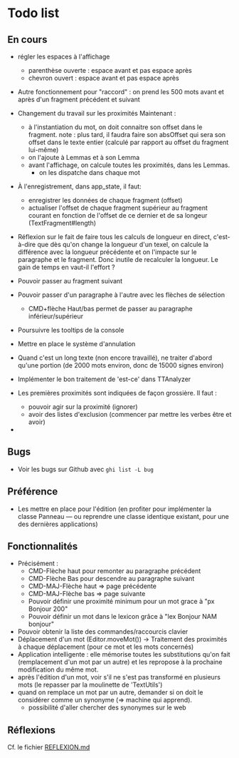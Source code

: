 # Todo list

## En cours

* régler les espaces à l'affichage
  - parenthèse ouverte : espace avant et pas espace après
  - chevron ouvert : espace avant et pas espace après
  
* Autre fonctionnement pour "raccord" : on prend les 500 mots avant et après d'un fragment précédent et suivant
* Changement du travail sur les proximités
  Maintenant :
    - à l'instantiation du mot, on doit connaitre son offset dans le 
      fragment.
      note : plus tard, il faudra faire son absOffset qui sera son
      offset dans le texte entier (calculé par rapport au offset du
      fragment lui-même)
    - on l'ajoute à Lemmas et à son Lemma
    - avant l'affichage, on calcule toutes les proximités, dans les
      Lemmas.
      - on les dispatche dans chaque mot

* À l'enregistrement, dans app_state, il faut:
  - enregistrer les données de chaque fragment (offset)
  - actualiser l'offset de chaque fragment supérieur au fragment 
    courant en fonction de l'offset de ce dernier et de sa longeur
    (TextFragment#length)

* Réflexion sur le fait de faire tous les calculs de longueur en direct, c'est-à-dire que dès qu'on change la longueur d'un texel, on calcule la différence avec la longueur précédente et on l'impacte sur le paragraphe et le fragment. Donc inutile de recalculer la longueur.
Le gain de temps en vaut-il l'effort ?

* Pouvoir passer au fragment suivant
* Pouvoir passer d'un paragraphe à l'autre avec les flèches de sélection
  + CMD+flèche Haut/bas permet de passer au paragraphe inférieur/supérieur
* Poursuivre les tooltips de la console
* Mettre en place le système d'annulation
* Quand c'est un long texte (non encore travaillé), ne traiter d'abord qu'une portion (de 2000 mots environ, donc de 15000 signes environ)
* Implémenter le bon traitement de 'est-ce' dans TTAnalyzer
* Les premières proximités sont indiquées de façon grossière. Il faut :
  - pouvoir agir sur la proximité (ignorer)
  - avoir des listes d'exclusion (commencer par mettre les verbes être et avoir)
* 

## Bugs

* Voir les bugs sur Github avec `ghi list -L bug`

## Préférence

* Les mettre en place pour l'édition (en profiter pour implémenter la classe Panneau — ou reprendre une classe identique existant, pour une des dernières applications)

## Fonctionnalités

* Précisément :
  - CMD-Flèche haut pour remonter au paragraphe précédent
  - CMD-Flèche Bas pour descendre au paragraphe suivant
  - CMD-MAJ-Flèche haut => page précédente
  - CMD-MAJ-Flèche bas  => page suivante
  - Pouvoir définir une proximité minimum pour un mot grace à "px Bonjour 200"
  - Pouvoir définir un mot dans le lexicon grâce à "lex Bonjour NAM bonjour"
* Pouvoir obtenir la liste des commandes/raccourcis clavier
* Déplacement d'un mot (Editor.moveMot())
  -> Traitement des proximités à chaque déplacement (pour ce mot et les mots concernés)
* Application intelligente : elle mémorise toutes les substitutions qu'on fait (remplacement d'un mot par un autre) et les repropose à la prochaine modification du même mot.
* après l'édition d'un mot, voir s'il ne s'est pas transformé en plusieurs mots (le repasser par la moulinette de 'TextUtils')
* quand on remplace un mot par un autre, demander si on doit le considérer comme un synonyme (=> machine qui apprend).
  + possibilité d'aller chercher des synonymes sur le web

<a name="reflexions"></a>

## Réflexions

Cf. le fichier [REFLEXION.md](file:///./REFLEXION.md)
